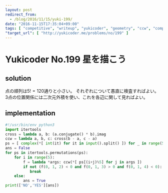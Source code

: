 ```yaml
---
layout: post
redirect_from:
  - /blog/2016/11/15/yuki-199/
date: "2016-11-15T17:35:04+09:00"
tags: [ "competitive", "writeup", "yukicoder", "geometry", "ccw", "complex" ]
"target_url": [ "http://yukicoder.me/problems/no/199" ]
---
```


# Yukicoder No.199 星を描こう

## solution

点の順列は$5! = 120$通りと小さい。
それぞれについて愚直に検査すればよい。
$3$点の位置関係には二次元外積を使い、これを各辺に関して見ればよい。

## implementation

``` python
#!/usr/bin/env python3
import itertools
cross = lambda a, b: (a.conjugate() * b).imag
ccw = lambda a, b, c: cross(b - a, c - a)
ps = [ complex(*[ int(it) for it in input().split() ]) for _ in range(5) ]
ans = False
for ps in itertools.permutations(ps):
    for i in range(5):
        f = lambda *args: ccw(*[ ps[(i+j)%5] for j in args ])
        if not (f(0, 1, 2) < 0 and f(0, 1, 3) > 0 and f(0, 1, 4) < 0):
           break
    else:
        ans = True
print(['NO','YES'][ans])
```
